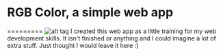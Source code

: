# RGB Color, a simple web app
=========
![alt tag](https://i.cloudup.com/RGGUB4bcP5-3000x3000.png)
I created this web app as a little training for my web development skills.
It isn't finished or anything and I could imagine a lot of extra stuff.
Just thought I would leave it here :)
